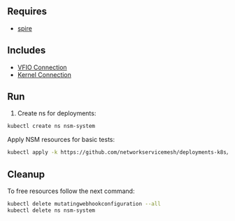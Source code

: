 ## Requires

- [spire](../spire)

## Includes

- [VFIO Connection](../use-cases/Vfio2Noop)
- [Kernel Connection](../use-cases/SriovKernel2Noop)

## Run

1. Create ns for deployments:
```bash
kubectl create ns nsm-system
```

Apply NSM resources for basic tests:
```bash
kubectl apply -k https://github.com/networkservicemesh/deployments-k8s/examples/sriov?ref=087c7923f60b23be8b7d8f27c7b3e8ac2a926a12
```

## Cleanup

To free resources follow the next command:
```bash
kubectl delete mutatingwebhookconfiguration --all
kubectl delete ns nsm-system
```
